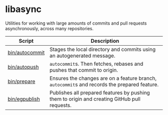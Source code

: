 # libasync

Utilities for working with large amounts of commits and pull requests asynchronously, across many repositories.

| Script                           | Description                                                                                  |
|----------------------------------|----------------------------------------------------------------------------------------------|
| [bin/autocommit](bin/autocommit) | Stages the local directory and commits using an autogenerated message.                       |
| [bin/autopush](bin/autopush)     | `autocommit`s. Then fetches, rebases and pushes that commit to origin.                       |
| [bin/prepare](bin/egprepare)     | Ensures the changes are on a feature branch, `autocommit`s and records the prepared feature. |
| [bin/egpublish](bin/egpublish)   | Publishes all prepared features by pushing them to origin and creating GitHub pull requests. |
